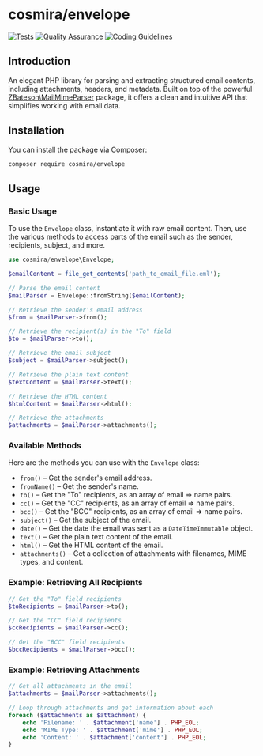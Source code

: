 # cosmira/envelope

[![Tests](https://github.com/cosmira/envelope/actions/workflows/phpunit.yml/badge.svg)](https://github.com/cosmira/envelope/actions/workflows/phpunit.yml)
[![Quality Assurance](https://github.com/cosmira/envelope/actions/workflows/quality.yml/badge.svg)](https://github.com/cosmira/envelope/actions/workflows/quality.yml)
[![Coding Guidelines](https://github.com/cosmira/envelope/actions/workflows/code-style.yml/badge.svg)](https://github.com/cosmira/envelope/actions/workflows/php-cs-fixer.yml)

## Introduction

An elegant PHP library for parsing and extracting structured email contents, including attachments, headers, and metadata. Built on top of the powerful [ZBateson\MailMimeParser](https://github.com/ZBateson/MailMimeParser) package, it offers a clean and intuitive API that simplifies working with email data.

## Installation

You can install the package via Composer:

```bash
composer require cosmira/envelope
```

## Usage

### Basic Usage

To use the `Envelope` class, instantiate it with raw email content. Then, use the various methods to access parts of the email such as the sender, recipients, subject, and more.

```php
use cosmira/envelope\Envelope;

$emailContent = file_get_contents('path_to_email_file.eml');

// Parse the email content
$mailParser = Envelope::fromString($emailContent);

// Retrieve the sender's email address
$from = $mailParser->from();

// Retrieve the recipient(s) in the "To" field
$to = $mailParser->to();

// Retrieve the email subject
$subject = $mailParser->subject();

// Retrieve the plain text content
$textContent = $mailParser->text();

// Retrieve the HTML content
$htmlContent = $mailParser->html();

// Retrieve the attachments
$attachments = $mailParser->attachments();
```

### Available Methods

Here are the methods you can use with the `Envelope` class:

- `from()` – Get the sender's email address.
- `fromName()` – Get the sender's name.
- `to()` – Get the "To" recipients, as an array of email => name pairs.
- `cc()` – Get the "CC" recipients, as an array of email => name pairs.
- `bcc()` – Get the "BCC" recipients, as an array of email => name pairs.
- `subject()` – Get the subject of the email.
- `date()` – Get the date the email was sent as a `DateTimeImmutable` object.
- `text()` – Get the plain text content of the email.
- `html()` – Get the HTML content of the email.
- `attachments()` – Get a collection of attachments with filenames, MIME types, and content.

### Example: Retrieving All Recipients

```php
// Get the "To" field recipients
$toRecipients = $mailParser->to();

// Get the "CC" field recipients
$ccRecipients = $mailParser->cc();

// Get the "BCC" field recipients
$bccRecipients = $mailParser->bcc();
```

### Example: Retrieving Attachments

```php
// Get all attachments in the email
$attachments = $mailParser->attachments();

// Loop through attachments and get information about each
foreach ($attachments as $attachment) {
    echo 'Filename: ' . $attachment['name'] . PHP_EOL;
    echo 'MIME Type: ' . $attachment['mime'] . PHP_EOL;
    echo 'Content: ' . $attachment['content'] . PHP_EOL;
}
```
